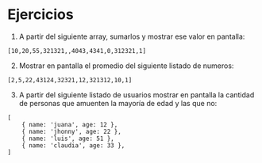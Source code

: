 # Ejercicios

1. A partir del siguiente array, sumarlos y mostrar ese valor en pantalla:

```
[10,20,55,321321,,4043,4341,0,312321,1]
```

2. Mostrar en pantalla el promedio del siguiente listado de numeros:

```
[2,5,22,43124,32321,12,321312,10,1]
```

3. A partir del siguiente listado de usuarios mostrar en pantalla la cantidad de personas que amuenten la mayoría de edad y las que no:

```
[
    { name: 'juana', age: 12 },
    { name: 'jhonny', age: 22 },
    { name: 'luis', age: 51 },
    { name: 'claudia', age: 33 },    
]
```
